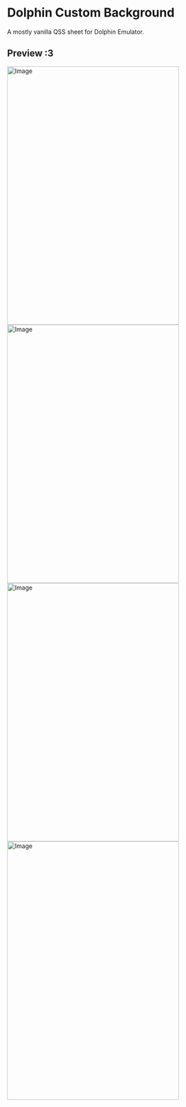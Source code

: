 # Dolphin Custom Background
A mostly vanilla QSS sheet for Dolphin Emulator.

## Preview :3
<img width="400" height="600" alt="Image" src="https://github.com/user-attachments/assets/75c4e3f9-6f0f-4653-ac6e-136533776219" />
<img width="400" height="600" alt="Image" src="https://github.com/user-attachments/assets/0464eec8-ec0a-4d0e-8bc7-eabc42af1dac" />
<img width="400" height="600" alt="Image" src="https://github.com/user-attachments/assets/cad89247-355f-4ce3-b857-540bc62e324e" />
<img width="400" height="600" alt="Image" src="https://github.com/user-attachments/assets/61ad0ebe-1174-483f-a8ab-9df91b6ff88d" />
